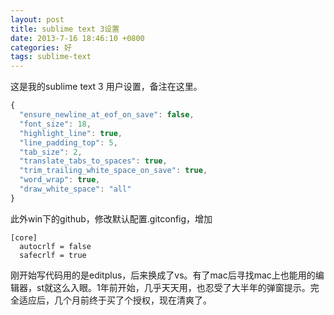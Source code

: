 ```yaml
---
layout: post
title: sublime text 3设置
date: 2013-7-16 18:46:10 +0800
categories: 好
tags: sublime-text
---
```


这是我的sublime text 3 用户设置，备注在这里。

```js
{
  "ensure_newline_at_eof_on_save": false,
  "font_size": 18,
  "highlight_line": true,
  "line_padding_top": 5,
  "tab_size": 2,
  "translate_tabs_to_spaces": true,
  "trim_trailing_white_space_on_save": true,
  "word_wrap": true,
  "draw_white_space": "all"
}
```

此外win下的github，修改默认配置.gitconfig，增加

```
[core]
  autocrlf = false
  safecrlf = true
```

刚开始写代码用的是editplus，后来换成了vs。有了mac后寻找mac上也能用的编辑器，st就这么入眼。1年前开始，几乎天天用，也忍受了大半年的弹窗提示。完全适应后，几个月前终于买了个授权，现在清爽了。
